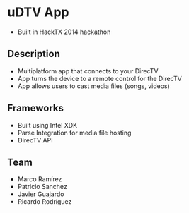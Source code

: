 uDTV App
==================
* Built in HackTX 2014 hackathon

## Description
* Multiplatform app that connects to your DirecTV
* App turns the device to a remote control for the DirecTV
* App allows users to cast media files (songs, videos)

## Frameworks
* Built using Intel XDK
* Parse Integration for media file hosting
* DirecTV API

## Team
* Marco Ramírez
* Patricio Sanchez
* Javier Guajardo
* Ricardo Rodríguez
